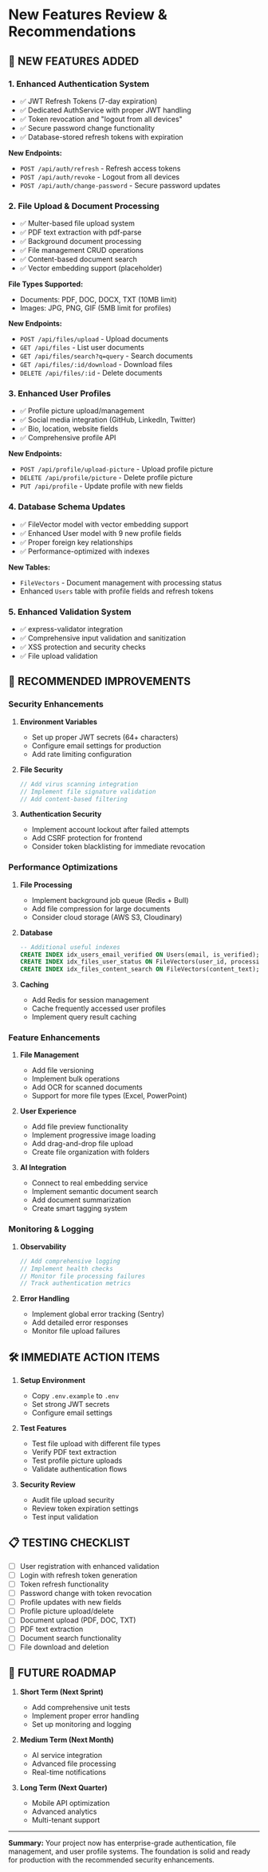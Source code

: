 # New Features Review & Recommendations

## 🎉 NEW FEATURES ADDED

### 1. Enhanced Authentication System
- ✅ JWT Refresh Tokens (7-day expiration)
- ✅ Dedicated AuthService with proper JWT handling
- ✅ Token revocation and "logout from all devices"
- ✅ Secure password change functionality
- ✅ Database-stored refresh tokens with expiration

**New Endpoints:**
- `POST /api/auth/refresh` - Refresh access tokens
- `POST /api/auth/revoke` - Logout from all devices
- `POST /api/auth/change-password` - Secure password updates

### 2. File Upload & Document Processing
- ✅ Multer-based file upload system
- ✅ PDF text extraction with pdf-parse
- ✅ Background document processing
- ✅ File management CRUD operations
- ✅ Content-based document search
- ✅ Vector embedding support (placeholder)

**File Types Supported:**
- Documents: PDF, DOC, DOCX, TXT (10MB limit)
- Images: JPG, PNG, GIF (5MB limit for profiles)

**New Endpoints:**
- `POST /api/files/upload` - Upload documents
- `GET /api/files` - List user documents
- `GET /api/files/search?q=query` - Search documents
- `GET /api/files/:id/download` - Download files
- `DELETE /api/files/:id` - Delete documents

### 3. Enhanced User Profiles
- ✅ Profile picture upload/management
- ✅ Social media integration (GitHub, LinkedIn, Twitter)
- ✅ Bio, location, website fields
- ✅ Comprehensive profile API

**New Endpoints:**
- `POST /api/profile/upload-picture` - Upload profile picture
- `DELETE /api/profile/picture` - Delete profile picture
- `PUT /api/profile` - Update profile with new fields

### 4. Database Schema Updates
- ✅ FileVector model with vector embedding support
- ✅ Enhanced User model with 9 new profile fields
- ✅ Proper foreign key relationships
- ✅ Performance-optimized with indexes

**New Tables:**
- `FileVectors` - Document management with processing status
- Enhanced `Users` table with profile fields and refresh tokens

### 5. Enhanced Validation System
- ✅ express-validator integration
- ✅ Comprehensive input validation and sanitization
- ✅ XSS protection and security checks
- ✅ File upload validation

## 🚀 RECOMMENDED IMPROVEMENTS

### Security Enhancements
1. **Environment Variables**
   - Set up proper JWT secrets (64+ characters)
   - Configure email settings for production
   - Add rate limiting configuration

2. **File Security**
   ```javascript
   // Add virus scanning integration
   // Implement file signature validation
   // Add content-based filtering
   ```

3. **Authentication Security**
   - Implement account lockout after failed attempts
   - Add CSRF protection for frontend
   - Consider token blacklisting for immediate revocation

### Performance Optimizations
1. **File Processing**
   - Implement background job queue (Redis + Bull)
   - Add file compression for large documents
   - Consider cloud storage (AWS S3, Cloudinary)

2. **Database**
   ```sql
   -- Additional useful indexes
   CREATE INDEX idx_users_email_verified ON Users(email, is_verified);
   CREATE INDEX idx_files_user_status ON FileVectors(user_id, processing_status);
   CREATE INDEX idx_files_content_search ON FileVectors(content_text);
   ```

3. **Caching**
   - Add Redis for session management
   - Cache frequently accessed user profiles
   - Implement query result caching

### Feature Enhancements
1. **File Management**
   - Add file versioning
   - Implement bulk operations
   - Add OCR for scanned documents
   - Support for more file types (Excel, PowerPoint)

2. **User Experience**
   - Add file preview functionality
   - Implement progressive image loading
   - Add drag-and-drop file upload
   - Create file organization with folders

3. **AI Integration**
   - Connect to real embedding service
   - Implement semantic document search
   - Add document summarization
   - Create smart tagging system

### Monitoring & Logging
1. **Observability**
   ```javascript
   // Add comprehensive logging
   // Implement health checks
   // Monitor file processing failures
   // Track authentication metrics
   ```

2. **Error Handling**
   - Implement global error tracking (Sentry)
   - Add detailed error responses
   - Monitor file upload failures

## 🛠️ IMMEDIATE ACTION ITEMS

1. **Setup Environment**
   - Copy `.env.example` to `.env`
   - Set strong JWT secrets
   - Configure email settings

2. **Test Features**
   - Test file upload with different file types
   - Verify PDF text extraction
   - Test profile picture uploads
   - Validate authentication flows

3. **Security Review**
   - Audit file upload security
   - Review token expiration settings
   - Test input validation

## 📋 TESTING CHECKLIST

- [ ] User registration with enhanced validation
- [ ] Login with refresh token generation
- [ ] Token refresh functionality
- [ ] Password change with token revocation
- [ ] Profile updates with new fields
- [ ] Profile picture upload/delete
- [ ] Document upload (PDF, DOC, TXT)
- [ ] PDF text extraction
- [ ] Document search functionality
- [ ] File download and deletion

## 🎯 FUTURE ROADMAP

1. **Short Term (Next Sprint)**
   - Add comprehensive unit tests
   - Implement proper error handling
   - Set up monitoring and logging

2. **Medium Term (Next Month)**
   - AI service integration
   - Advanced file processing
   - Real-time notifications

3. **Long Term (Next Quarter)**
   - Mobile API optimization
   - Advanced analytics
   - Multi-tenant support

---

**Summary:** Your project now has enterprise-grade authentication, file management, and user profile systems. The foundation is solid and ready for production with the recommended security enhancements.